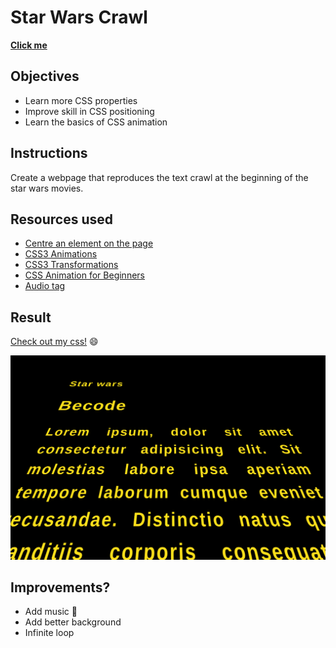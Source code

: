# Star Wars Crawl

**[Click me](https://yelenamerzlyakova.github.io/star-wars-crawl/)**


## Objectives

- Learn more CSS properties
- Improve skill in CSS positioning
- Learn the basics of CSS animation


## Instructions 

Create a webpage that reproduces the text crawl at the beginning of the star wars movies.


## Resources used

- [Centre an element on the page](https://www.w3schools.com/css/css_align.asp)
- [CSS3 Animations](https://www.w3schools.com/css/css3_animations.asp)
- [CSS3 Transformations](https://www.w3schools.com/css/css3_3dtransforms.asp)
- [CSS Animation for Beginners](https://robots.thoughtbot.com/css-animation-for-beginners)
- [Audio tag](https://www.w3schools.com/tags/tag_audio.asp)


## Result 

[Check out my css!](https://github.com/YelenaMerzlyakova/star-wars-crawl/blob/master/style.css) :smile:

![Star Wars Background](https://github.com/YelenaMerzlyakova/star-wars-crawl/blob/master/starwars.png)


## Improvements?

* Add music :musical_note:
* Add better background
* Infinite loop
